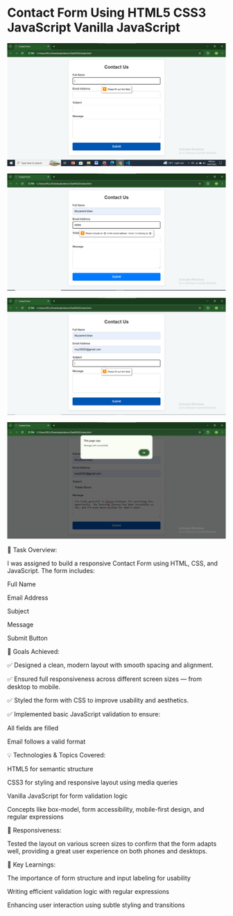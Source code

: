 # Contact Form Using HTML5 CSS3 JavaScript Vanilla JavaScript

![Contact Form](https://github.com/Muzammil-khan-uni/Contact-Form-Using-HTML5-CSS3-JavaScript-Vanilla-JavaScript/blob/main/Output%20SS/Output%20Screen-1.png)

![Contact Form](https://github.com/Muzammil-khan-uni/Contact-Form-Using-HTML5-CSS3-JavaScript-Vanilla-JavaScript/blob/main/Output%20SS/Output%20Screen-2.png)

![Contact Form](https://github.com/Muzammil-khan-uni/Contact-Form-Using-HTML5-CSS3-JavaScript-Vanilla-JavaScript/blob/main/Output%20SS/Output%20Screen-3.png)

![Contact Form](https://github.com/Muzammil-khan-uni/Contact-Form-Using-HTML5-CSS3-JavaScript-Vanilla-JavaScript/blob/main/Output%20SS/Output%20Screen-4.png)

💼 Task Overview:

I was assigned to build a responsive Contact Form using HTML, CSS, and JavaScript. The form includes:

Full Name

Email Address

Subject

Message

Submit Button

🎯 Goals Achieved:

✅ Designed a clean, modern layout with smooth spacing and alignment.

✅ Ensured full responsiveness across different screen sizes — from desktop to mobile.

✅ Styled the form with CSS to improve usability and aesthetics.

✅ Implemented basic JavaScript validation to ensure:

All fields are filled

Email follows a valid format

💡 Technologies & Topics Covered:

HTML5 for semantic structure

CSS3 for styling and responsive layout using media queries

Vanilla JavaScript for form validation logic

Concepts like box-model, form accessibility, mobile-first design, and regular expressions

📱 Responsiveness:

Tested the layout on various screen sizes to confirm that the form adapts well, providing a great user experience on both phones and desktops.

🧠 Key Learnings:

The importance of form structure and input labeling for usability

Writing efficient validation logic with regular expressions

Enhancing user interaction using subtle styling and transitions

